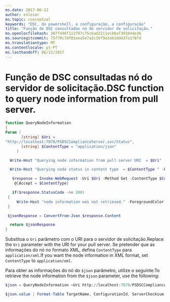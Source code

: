 ```yaml
---
ms.date: 2017-06-12
author: eslesar
ms.topic: conceptual
keywords: "DSC, do powershell, a configuração, a configuração"
title: "Função de DSC consultadas nó do servidor de solicitação."
ms.openlocfilehash: 307fd46f113797c75c6ad2211ec86af30104de36
ms.sourcegitcommit: 75f70c7df01eea5e7a2c16f9a3ab1dd437a1f8fd
ms.translationtype: MT
ms.contentlocale: pt-PT
ms.lasthandoff: 06/12/2017
---
```

# <a name="dsc-function-to-query-node-information-from-pull-server"></a><span data-ttu-id="2acdb-103">Função de DSC consultadas nó do servidor de solicitação.</span><span class="sxs-lookup"><span data-stu-id="2acdb-103">DSC function to query node information from pull server.</span></span>

```powershell
function QueryNodeInformation
{
Param (      
       [string] $Uri =
"http://localhost:7070/PSDSCComplianceServer.svc/Status",                         
       [string] $ContentType = "application/json"           
     )

  Write-Host "Querying node information from pull server URI  = $Uri" -ForegroundColor Green

  Write-Host "Querying node status in content type  = $ContentType " -ForegroundColor Green

   $response = Invoke-WebRequest -Uri $Uri -Method Get -ContentType $ContentType -UseDefaultCredentials -Headers 
    @{Accept = $ContentType}

   if($response.StatusCode -ne 200)
 {
     Write-Host "node information was not retrieved." -ForegroundColor Red
 }

 $jsonResponse = ConvertFrom-Json $response.Content

  return $jsonResponse
}
```

<span data-ttu-id="2acdb-104">Substitua o `Uri` parâmetro com o URI para o servidor de solicitação.</span><span class="sxs-lookup"><span data-stu-id="2acdb-104">Replace the `Uri` parameter with the URI for your pull server.</span></span> <span data-ttu-id="2acdb-105">Se pretender que as informações do nó no formato XML, defina `ContentType` para `application/xml`.</span><span class="sxs-lookup"><span data-stu-id="2acdb-105">If you want the node information in XML format, set `ContentType` to `application/xml`.</span></span>

<span data-ttu-id="2acdb-106">Para obter as informações do nó do `$json` parâmetro, utilize o seguinte:</span><span class="sxs-lookup"><span data-stu-id="2acdb-106">To retrieve the node information from the `$json` parameter, use the following:</span></span>

```powershell
$json = QueryNodeInformation –Uri http://localhost:7070/PSDSCComplianceServer.svc/Status 

$json.value | Format-Table TargetName, ConfigurationId, ServerChecksum, NodeCompliant, LastComplianceTime, StatusCode
```


